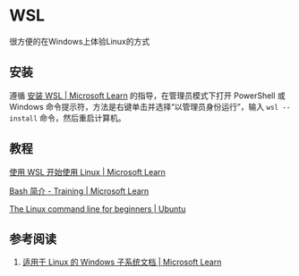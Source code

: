 # WSL 

很方便的在Windows上体验Linux的方式

## 安装  

遵循 [安装 WSL | Microsoft Learn](https://learn.microsoft.com/zh-cn/windows/wsl/install) 的指导，在管理员模式下打开 PowerShell 或 Windows 命令提示符，方法是右键单击并选择“以管理员身份运行”，输入 `wsl --install` 命令，然后重启计算机。

## 教程

[使用 WSL 开始使用 Linux | Microsoft Learn](https://learn.microsoft.com/zh-cn/windows/wsl/tutorials/linux)

[Bash 简介 - Training | Microsoft Learn](https://learn.microsoft.com/zh-cn/training/modules/bash-introduction/)

[The Linux command line for beginners | Ubuntu](https://ubuntu.com/tutorials/command-line-for-beginners#1-overview)


## 参考阅读

1. [适用于 Linux 的 Windows 子系统文档 | Microsoft Learn](https://learn.microsoft.com/zh-cn/windows/wsl/)